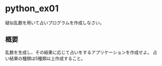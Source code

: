 # python_ex01
疑似乱数を用いて占いプログラムを作成しなさい。

## 概要
乱数を生成し、その結果に応じて占いをするアプリケーションを作成せよ。
占い結果の種類は5種類以上作成すること。

###
